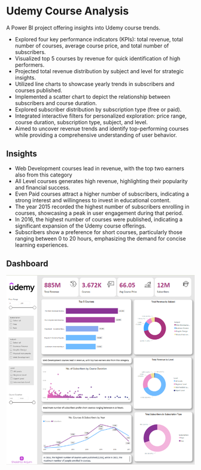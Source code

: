 # Udemy Course Analysis
A Power BI project offering insights into Udemy course trends.
- Explored four key performance indicators (KPIs): total revenue, total number of courses, average course price, and total number of subscribers.
- Visualized top 5 courses by revenue for quick identification of high performers.
- Projected total revenue distribution by subject and level for strategic insights.
- Utilized line charts to showcase yearly trends in subscribers and courses published.
- Implemented a scatter chart to depict the relationship between subscribers and course duration.
- Explored subscriber distribution by subscription type (free or paid).
- Integrated interactive filters for personalized exploration: price range, course duration, subscription type, subject, and level.
- Aimed to uncover revenue trends and identify top-performing courses while providing a comprehensive understanding of user behavior.

## Insights
- Web Development courses lead in revenue, with the top two earners also from this category
- All Level courses generates high revenue, highlighting their popularity and financial success.
- Even Paid courses attract a higher number of subscribers, indicating a strong interest and willingness to invest in educational content.
- The year 2015 recorded the highest number of subscribers enrolling in courses, showcasing a peak in user engagement during that period.
- In 2016, the highest number of courses were published, indicating a significant expansion of the Udemy course offerings.
- Subscribers show a preference for short courses, particularly those ranging between 0 to 20 hours, emphasizing the demand for concise learning experiences.

## Dashboard
![](https://github.com/Shaishta-Anjum/Udemy-Course-Analysis/blob/main/logos/Dasboard.png)

